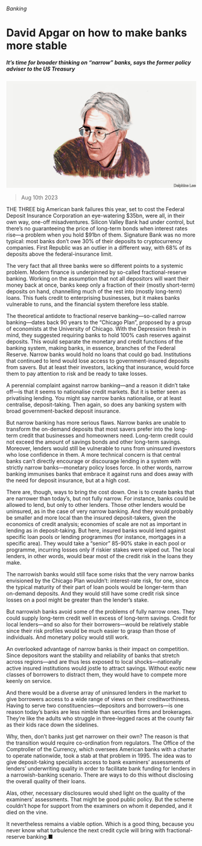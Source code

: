###### Banking

# David Apgar on how to make banks more stable 

##### It’s time for broader thinking on “narrow” banks, says the former policy adviser to the US Treasury 

![image](images/20230812_BID002.jpg) 

> Aug 10th 2023 

THE THREE big American bank failures this year, set to cost the Federal Deposit Insurance Corporation an eye-watering $35bn, were all, in their own way, one-off misadventures. Silicon Valley Bank had  under control, but there’s no guaranteeing the price of long-term bonds when interest rates rise—a problem when you hold $91bn of them. Signature Bank was no more typical: most banks don’t owe 30% of their deposits to cryptocurrency companies. First Republic was an outlier in a different way, with 68% of its deposits above the federal-insurance limit.

The very fact that all three banks were so different points to a systemic problem. Modern finance is underpinned by so-called fractional-reserve banking. Working on the assumption that not all depositors will want their money back at once, banks keep only a fraction of their (mostly short-term) deposits on hand, channelling much of the rest into (mostly long-term) loans. This fuels credit to enterprising businesses, but it makes banks vulnerable to runs, and the financial system therefore less stable.

The theoretical antidote to fractional reserve banking—so-called narrow banking—dates back 90 years to the “Chicago Plan”, proposed by a group of economists at the University of Chicago. With the Depression fresh in mind, they suggested requiring banks to hold 100% cash reserves against deposits. This would separate the monetary and credit functions of the banking system, making banks, in essence, branches of the Federal Reserve. Narrow banks would hold no loans that could go bad. Institutions that continued to lend would lose access to government-insured deposits from savers. But at least their investors, lacking that insurance, would force them to pay attention to risk and be ready to take losses.

A perennial complaint against narrow banking—and a reason it didn’t take off—is that it seems to nationalise credit markets. But it is better seen as privatising lending. You might say narrow banks nationalise, or at least centralise, deposit-taking. Then again, so does any banking system with broad government-backed deposit insurance.

But narrow banking has more serious flaws. Narrow banks are unable to transform the on-demand deposits that most savers prefer into the long-term credit that businesses and homeowners need. Long-term credit could not exceed the amount of savings bonds and other long-term savings. Moreover, lenders would still be vulnerable to runs from uninsured investors who lose confidence in them. A more technical concern is that central banks can’t directly encourage or discourage lending in a system with strictly narrow banks—monetary policy loses force. In other words, narrow banking immunises banks that embrace it against runs and does away with the need for deposit insurance, but at a high cost.

There are, though, ways to bring the cost down. One is to create banks that are narrower than today’s, but not fully narrow. For instance, banks could be allowed to lend, but only to other lenders. Those other lenders would be uninsured, as in the case of very narrow banking. And they would probably be smaller and more local than the insured deposit-takers, given the economics of credit analysis; economies of scale are not as important in lending as in deposit-taking. But here, insured banks would lend against specific loan pools or lending programmes (for instance, mortgages in a specific area). They would take a “senior” 85-90% stake in each pool or programme, incurring losses only if riskier stakes were wiped out. The local lenders, in other words, would bear most of the credit risk in the loans they make.

The narrowish banks would still face some risks that the very narrow banks envisioned by the Chicago Plan wouldn’t: interest-rate risk, for one, since the typical maturity of their part of loan pools would be longer-term than on-demand deposits. And they would still have some credit risk since losses on a pool might be greater than the lender’s stake.

But narrowish banks avoid some of the problems of fully narrow ones. They could supply long-term credit well in excess of long-term savings. Credit for local lenders—and so also for their borrowers—would be relatively stable since their risk profiles would be much easier to grasp than those of individuals. And monetary policy would still work.

An overlooked advantage of narrow banks is their impact on competition. Since depositors want the stability and reliability of banks that stretch across regions—and are thus less exposed to local shocks—nationally active insured institutions would jostle to attract savings. Without exotic new classes of borrowers to distract them, they would have to compete more keenly on service.

And there would be a diverse array of uninsured lenders in the market to give borrowers access to a wide range of views on their creditworthiness. Having to serve two constituencies—depositors and borrowers—is one reason today’s banks are less nimble than securities firms and brokerages. They’re like the adults who struggle in three-legged races at the county fair as their kids race down the sidelines.

Why, then, don’t banks just get narrower on their own? The reason is that the transition would require co-ordination from regulators. The Office of the Comptroller of the Currency, which oversees American banks with a charter to operate nationwide, took a stab at that problem in 1995. The idea was to give deposit-taking specialists access to bank examiners’ assessments of lenders’ underwriting quality in order to facilitate bank funding for lenders in a narrowish-banking scenario. There are ways to do this without disclosing the overall quality of their loans.

Alas, other, necessary disclosures would shed light on the quality of the examiners’ assessments. That might be good public policy. But the scheme couldn’t hope for support from the examiners on whom it depended, and it died on the vine.

It nevertheless remains a viable option. Which is a good thing, because you never know what turbulence the next credit cycle will bring with fractional-reserve banking.■


